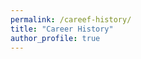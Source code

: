 ```yaml
---
permalink: /careef-history/
title: "Career History"
author_profile: true
---
```


<div id="vis"></div>
<script type="text/javascript">
const spec = {
  "$schema": "https://vega.github.io/schema/vega-lite/v6.json",
  "width": 1000,
  "height": 550,
  "config": {
    "legend": {"disable": true}
  },
  "data": {
    "name": "myCV",
    "url": "https://raw.githubusercontent.com/ishibaki/ishibaki.github.io/refs/heads/master/_data/career.csv"
  },
  "transform": [
    {
      "window": [{"op": "row_number", "as": "row_index"}]
    },
    {
      "joinaggregate": [
        {
          "op": "count",    // カウント操作
          "field": "*",     // 全行を対象
          "as": "content_num"
        }
      ],
      "groupby": ["section"]  // section ごとに集計
    },
    {
      "calculate": "datum.section === 'Institution' ? 0: datum.section === 'Education' ? 1: datum.section === 'Work History' ? 2: datum.section === 'Publications' ? 3: datum.section === 'Awards' ? 4: 5", "as": "sectionID"
    },
    {
      "calculate": "datum.section === 'Institution' ? 0: datum.section === 'Education' ? -(+datum.order_id % 2)+1 + 1: datum.section === 'Work History' ? -(+datum.order_id % 2)+1 + 3: datum.section === 'Publications' ? (+datum.order_id-1) + 5: datum.section === 'Awards' ? (+datum.order_id-1) + 19: (+datum.order_id-1) + 26", "as": "contentBase"
    },
    {
      "joinaggregate": [
        {
          "op":   "min",
          "field":"contentBase",
          "as":   "min_cBase"
        },
        {
          "op":   "max",
          "field":"contentBase",
          "as":   "max_cBase"
        }
      ],
      "groupby": ["section"]
    },
    {
      "calculate": "+datum.max_cBase + 1",
      "as":        "max_cBase"
    },
    {
      "calculate": "-(+datum.min_cBase + +datum.max_cBase)/2",
      "as":        "sectionBase"
    },
    {
      "calculate":
        "datum.end != null ? (datum.start + datum.end)/2 : datum.start",
      "as": "midpoint"
    },
    {
      "calculate": "datum.end === null ? -datum.contentBase - 0.6 : -datum.contentBase",
      "as": "y"
    },
    {
      "calculate":
        "-datum.contentBase-1",
      "as": "y2"
    },
    {
      "calculate":
        "(datum.y + datum.y2)/2-0.2",
      "as": "y_midpoint"
    }
  ],
  "layer": [
    {
      "description": "Section backgrounds",
      "transform": [
        {
          "aggregate": [
            {
              "op": "min", "field": "contentBase", "as": "bgY"
            },
            {
              "op": "max", "field": "contentBase", "as": "bgY2"
            },
          ],
          "groupby": ["section"]
        },
        {"calculate": "-datum.bgY", "as": "bgY"},
        {"calculate": "-datum.bgY2-1", "as": "bgY2"}
      ],
      "mark": {"type": "rect", "opacity": 0.5, "stroke": null, "strokeWidth": 1},
      "encoding": {
        "x": {"value": 0},
        "x2": {"value": 1000},
        "y": {"field": "bgY", "type": "quantitative"},
        "y2": {"field": "bgY2", "type": "quantitative"},
        "color": {"field": "section", "type": "nominal", "scale": {"range": ["#e1f5fe", "#f3e5f5", "#e8f5e8", "#fff3e0", "#ffebee"]}}
      }
    },
    {
      "description": "Section labels",
      "transform": [
        {"aggregate": [{"op": "mean", "field": "sectionBase", "as": "labelY"}], "groupby": ["section"]}
      ],
      "mark": {"type": "text", "align": "right", "baseline": "middle", "fontSize": 12, "fontWeight": "bold", "dx": -10},
      "encoding": {
        "x": {"value": 0},
        "y": {"field": "labelY", "type": "quantitative"},
        "text": {"field": "section", "type": "nominal"}
      }
    },
    {
      "description": "Period events (rectangles)",
      "transform": [{"filter": "datum.end != null"}],
      "mark": {"type": "rect", "stroke": "#000", "strokeWidth": 1},
      "encoding": {
        "x": {"field": "start", "type": "temporal", "title": "Year"},
        "x2": {"field": "end", "type": "temporal"},
        "y": {"field": "y", "type": "quantitative"},
        "y2": {"field": "y2", "type": "quantitative"},
        "color": {
          "field": "section",
          "type": "nominal",
          "scale": {"range": ["#90caf9", "#ce93d8", "#a5d6a7", "#ffcc02", "#ffab91"]}
        },
        "tooltip": [
          {"field": "title", "type": "nominal"},
          {"field": "start", "type": "temporal", "format": "%Y-%m-%d"},
          {"field": "end", "type": "temporal", "format": "%Y-%m-%d"}
        ]
      }
    },
    {
      "description": "Period event labels",
      "transform": [{"filter": "datum.end != null"}],
      "mark": {"type": "text", "align": "center", "baseline": "center", "fontSize": 9},
      "encoding": {
        "x": {"field": "midpoint", "type": "temporal"},
        "y": {"field": "y_midpoint", "type": "quantitative"},
        "text": {"field": "title", "type": "nominal"}
      }
    },
    {
      "description": "Point events, Publication",
      "transform": [{"filter": "datum.end === null && datum.section === 'Publications'"}],
      "mark": {"type": "point", "size": 100, "strokeWidth": 2},
      "encoding": {
        "x": {"field": "start", "type": "temporal"},
        "y": {"field": "y", "type": "quantitative"},
        "shape": {
          "condition": {"test": "datum.crit === 'true'", "value": "diamond"},
          "value": "circle"
        },
        "color": {
          "condition": {"test": "datum.crit", "value": "#f00"},
          "value": "#00f"
        },
        "stroke": {
          "condition": {"test": "datum.crit === 'true'", "value": "#f00"},
          "value": "#000"
        },
        "tooltip": [
          {"field": "title", "type": "nominal"},
          {"field": "start", "type": "temporal", "format": "%Y-%m-%d"},
          {"field": "url", "type":"nominal"}
        ]
      }
    },
    {
      "description": "Point event labels, Publication",
      "transform": [{"filter": "datum.end === null && datum.section === 'Publications'"}],
      "mark": {"type": "text", "align": "right", "baseline": "middle", "fontSize": 8, "dx": -8},
      "encoding": {
        "x": {"field": "start", "type": "temporal"},
        "y": {"field": "y", "type": "quantitative"},
        "text": {"field": "title", "type": "nominal"},
        "href": {"field": "url", "type": "nominal"}
      }
    },
    {
      "description": "Point events, Awards",
      "transform": [{"filter": "datum.end === null && datum.section === 'Awards'"}],
      "mark": {"type": "point", "size": 100, "strokeWidth": 2},
      "encoding": {
        "x": {"field": "start", "type": "temporal"},
        "y": {"field": "y", "type": "quantitative"},
        "shape": {
          "value": "square"
        },
        "stroke": {
          "value": "#000"
        },
        "tooltip": [
          {"field": "title", "type": "nominal"},
          {"field": "start", "type": "temporal", "format": "%Y-%m-%d"},
          {"field": "url"}
        ]
      }
    },
    {
      "description": "Point event labels, Awards",
      "transform": [{"filter": "datum.end === null && datum.section === 'Awards'"}],
      "mark": {"type": "text", "align": "right", "baseline": "middle", "fontSize": 8, "dx": -8},
      "encoding": {
        "x": {"field": "start", "type": "temporal"},
        "y": {"field": "y", "type": "quantitative"},
        "text": {"field": "title", "type": "nominal"},
        "href": {"field": "url", "type":"nominal"}
      }
    },
    {
      "description": "Point events, Fuding",
      "transform": [{"filter": "datum.end === null && datum.section === 'Funding'"}],
      "mark": {"type": "point", "size": 100, "strokeWidth": 2},
      "encoding": {
        "x": {"field": "start", "type": "temporal"},
        "y": {"field": "y", "type": "quantitative"},
        "shape": {
          "value": "triangle"
        },
        "stroke": {
          "value": "#000"
        },
        "tooltip": [
          {"field": "title", "type": "nominal"},
          {"field": "start", "type": "temporal", "format": "%Y-%m-%d"}
        ]
      }
    },
    {
      "description": "Point event labels, Funding",
      "transform": [{"filter": "datum.end === null && datum.section === 'Funding'"}],
      "mark": {"type": "text", "align": "right", "baseline": "middle", "fontSize": 8, "dx": -8},
      "encoding": {
        "x": {"field": "start", "type": "temporal"},
        "y": {"field": "y", "type": "quantitative"},
        "text": {"field": "title", "type": "nominal"}
      }
    },
  ],
  "encoding": {
    "x": {
      "field": "start",
      "type": "temporal",
      "scale": {
        "domain": ["2009-12-31", "2028-01-01"],
      },
    "axis": {"format": "%Y"}
    },
    "y": {
      "field": "y",
      "type": "quantitative",
      "scale": {
        "domain": {
          "data": "myCV",
          "field": "y"
        }
      },
      "axis": {
        "ticks": false,
        "labels": false,
        "domain": false,
        "title": false
      }
    },
  }
};
vegaEmbed('#vis', spec, {actions: false})
  .then(result => {/* 成功 */})
  .catch(console.error);
</script>
